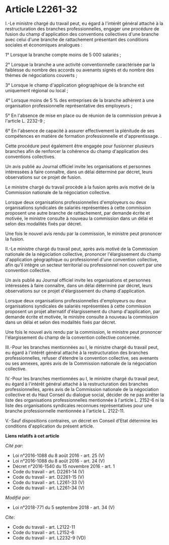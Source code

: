 # Article L2261-32

I.-Le ministre chargé du travail peut, eu égard à l'intérêt général attaché à la restructuration des branches
professionnelles, engager une procédure de fusion du champ d'application des conventions collectives d'une branche avec celui
d'une branche de rattachement présentant des conditions sociales et économiques analogues :

1° Lorsque la branche compte moins de 5 000 salariés ;

2° Lorsque la branche a une activité conventionnelle caractérisée par la faiblesse du nombre des accords ou avenants signés
et du nombre des thèmes de négociations couverts ;

3° Lorsque le champ d'application géographique de la branche est uniquement régional ou local ;

4° Lorsque moins de 5 % des entreprises de la branche adhèrent à une organisation professionnelle représentative des
employeurs ;

5° En l'absence de mise en place ou de réunion de la commission prévue à l'article L. 2232-9 ;

6° En l'absence de capacité à assurer effectivement la plénitude de ses compétences en matière de formation professionnelle
et d'apprentissage. .

Cette procédure peut également être engagée pour fusionner plusieurs branches afin de renforcer la cohérence du champ
d'application des conventions collectives.

Un avis publié au Journal officiel invite les organisations et personnes intéressées à faire connaître, dans un délai
déterminé par décret, leurs observations sur ce projet de fusion.

Le ministre chargé du travail procède à la fusion après avis motivé de la Commission nationale de la négociation collective.

Lorsque deux organisations professionnelles d'employeurs ou deux organisations syndicales de salariés représentées à cette
commission proposent une autre branche de rattachement, par demande écrite et motivée, le ministre consulte à nouveau la
commission dans un délai et selon des modalités fixés par décret.

Une fois le nouvel avis rendu par la commission, le ministre peut prononcer la fusion.

II.-Le ministre chargé du travail peut, après avis motivé de la Commission nationale de la négociation collective, prononcer
l'élargissement du champ d'application géographique ou professionnel d'une convention collective, afin qu'il intègre un
secteur territorial ou professionnel non couvert par une convention collective.

Un avis publié au Journal officiel invite les organisations et personnes intéressées à faire connaître, dans un délai
déterminé par décret, leurs observations sur ce projet d'élargissement du champ d'application.

Lorsque deux organisations professionnelles d'employeurs ou deux organisations syndicales de salariés représentées à cette
commission proposent un projet alternatif d'élargissement du champ d'application, par demande écrite et motivée, le ministre
consulte à nouveau la commission dans un délai et selon des modalités fixés par décret.

Une fois le nouvel avis rendu par la commission, le ministre peut prononcer l'élargissement du champ de la convention
collective concernée.

III.-Pour les branches mentionnées au I, le ministre chargé du travail peut, eu égard à l'intérêt général attaché à la
restructuration des branches professionnelles, refuser d'étendre la convention collective, ses avenants ou ses annexes, après
avis de la Commission nationale de la négociation collective.

IV.-Pour les branches mentionnées au I, le ministre chargé du travail peut, eu égard à l'intérêt général attaché à la
restructuration des branches professionnelles, après avis de la Commission nationale de la négociation collective et du Haut
Conseil du dialogue social, décider de ne pas arrêter la liste des organisations professionnelles mentionnée à l'article L.
2152-6 ni la liste des organisations syndicales reconnues représentatives pour une branche professionnelle mentionnée à
l'article L. 2122-11.

V.-Sauf dispositions contraires, un décret en Conseil d'Etat détermine les conditions d'application du présent article.

**Liens relatifs à cet article**

_Cité par_:

  - Loi n°2016-1088 du 8 août 2016 - art. 25 (V)
  - Loi n°2016-1088 du 8 août 2016 - art. 24 (V)
  - Décret n°2016-1540 du 15 novembre 2016 - art. 1
  - Code du travail - art. D2261-14 (V)
  - Code du travail - art. D2261-15 (V)
  - Code du travail - art. L2261-33 (V)
  - Code du travail - art. L2261-34 (V)

_Modifié par_:

  - Loi n°2018-771 du 5 septembre 2018 - art. 34 (V)

_Cite_:

  - Code du travail - art. L2122-11
  - Code du travail - art. L2152-6
  - Code du travail - art. L2232-9 (VD)
